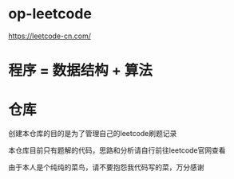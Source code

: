 # op-leetcode
https://leetcode-cn.com/


# 程序 = 数据结构 + 算法

# 仓库

创建本仓库的目的是为了管理自己的leetcode刷题记录

本仓库目前只有题解的代码，思路和分析请自行前往leetcode官网查看

由于本人是个纯纯的菜鸟，请不要抱怨我代码写的菜，万分感谢



